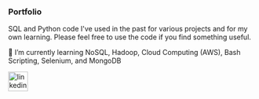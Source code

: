 ### Portfolio

SQL and Python code I've used in the past for various projects and for my own learning. Please feel free to use the code if you find something useful. 

🌱 I’m currently learning NoSQL, Hadoop, Cloud Computing (AWS), Bash Scripting, Selenium, and MongoDB

[<img src='https://cdn.jsdelivr.net/npm/simple-icons@3.0.1/icons/linkedin.svg' alt='linkedin' height='40'>](https://www.linkedin.com/in/axelahl//)
